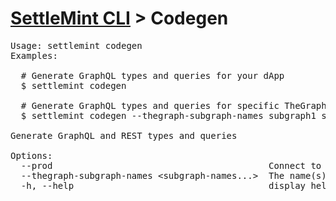 <h1 id="home"><a href="../settlemint.md">SettleMint CLI</a> > Codegen</h1>

<pre>Usage: settlemint codegen 
Examples:

  # Generate GraphQL types and queries for your dApp
  $ settlemint codegen

  # Generate GraphQL types and queries for specific TheGraph subgraphs
  $ settlemint codegen --thegraph-subgraph-names subgraph1 subgraph2

Generate GraphQL and REST types and queries

Options:
  --prod                                         Connect to your production environment
  --thegraph-subgraph-names &lt;subgraph-names...&gt;  The name(s) of the TheGraph subgraph(s) to generate (skip if you want to generate all)
  -h, --help                                     display help for command
</pre>


